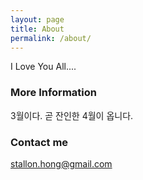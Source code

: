 ```yaml
---
layout: page
title: About
permalink: /about/
---
```


I Love You All....

### More Information

3월이다. 곧 잔인한 4월이 옵니다.

### Contact me

[stallon.hong@gmail.com](mailto:stallon.hong@gmail.com)